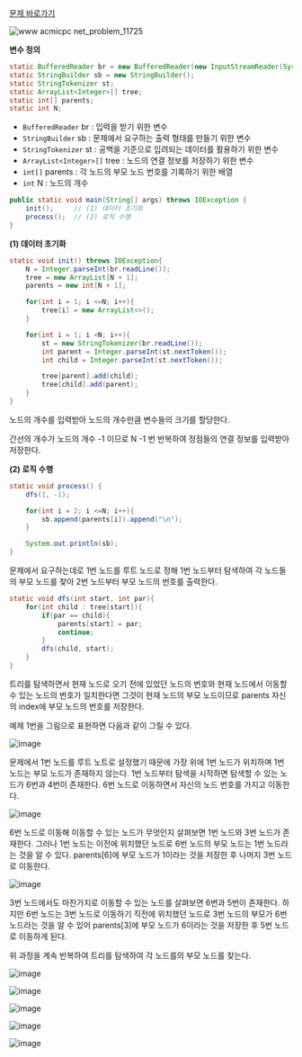 [문제 바로가기](https://www.acmicpc.net/problem/11725)

![www acmicpc net_problem_11725](https://user-images.githubusercontent.com/78605779/198524485-20187675-b653-404a-a2ed-39b802a762ea.png)

**변수 정의**

```java
static BufferedReader br = new BufferedReader(new InputStreamReader(System.in));
static StringBuilder sb = new StringBuilder();
static StringTokenizer st;
static ArrayList<Integer>[] tree;
static int[] parents;
static int N;
```

- `BufferedReader` br : 입력을 받기 위한 변수
- `StringBuilder` sb : 문제에서 요구하는 출력 형태를 만들기 위한 변수
- `StringTokenizer` st : 공백을 기준으로 입려되는 데이터를 활용하기 위한 변수
- `ArrayList<Integer>[]` tree : 노드의 연결 정보를 저장하기 위한 변수
- `int[]` parents : 각 노드의 부모 노드 번호를 기록하기 위한 배열
- `int` N : 노드의 개수

```java
public static void main(String[] args) throws IOException {
    init();     // (1) 데이터 초기화
    process();  // (2) 로직 수행
}
```

**(1) 데이터 초기화**

```java
static void init() throws IOException{
    N = Integer.parseInt(br.readLine());
    tree = new ArrayList[N + 1];
    parents = new int[N + 1];

    for(int i = 1; i <=N; i++){
        tree[i] = new ArrayList<>();
    }

    for(int i = 1; i <N; i++){
        st = new StringTokenizer(br.readLine());
        int parent = Integer.parseInt(st.nextToken());
        int child = Integer.parseInt(st.nextToken());

        tree[parent].add(child);
        tree[child].add(parent);
    }
}
```

노드의 개수를 입력받아 노드의 개수만큼 변수들의 크기를 할당한다.

간선의 개수가 노드의 개수 -1 이므로 N -1 번 반복하여 정점들의 연결 정보를 입력받아 저장한다.

**(2) 로직 수행**

```java
static void process() {
    dfs(1, -1);

    for(int i = 2; i <=N; i++){
        sb.append(parents[i]).append("\n");
    }

    System.out.println(sb);
}
```

문제에서 요구하는데로 1번 노드를 루트 노드로 정해 1번 노드부터 탐색하여 각 노드들의 부모 노드를 찾아 2번 노드부터 부모 노드의 번호를 출력한다.

```java
static void dfs(int start, int par){
    for(int child : tree[start]){
        if(par == child){
            parents[start] = par;
            continue;  
        } 
        dfs(child, start);
    }
}
```

트리를 탐색하면서 현재 노드로 오기 전에 있었던 노드의 번호와 현재 노드에서 이동할 수 있는 노드의 번호가 일치한다면 그것이 현재 노드의 부모 노드이므로 parents 자신의 index에 부모 노드의 번호를 저장한다.


예제 1번을 그림으로 표현하면 다음과 같이 그릴 수 있다.

![image](https://user-images.githubusercontent.com/78605779/198529595-da681b77-67bc-46cd-8c8d-ba9640bc2d08.png)

문제에서 1번 노드를 루트 노트로 설정했기 때문에 가장 위에 1번 노드가 위치하며 1번 노드는 부모 노드가 존재하지 않는다. 1번 노드부터 탐색을 시작하면 탐색할 수 있는 노드가 6번과 4번이 존재한다. 6번 노드로 이동하면서 자신의 노드 번호를 가지고 이동한다.

![image](https://user-images.githubusercontent.com/78605779/198530930-6c6156f3-0ebd-4bd9-9b2a-b5be21ee5841.png)

6번 노드로 이동해 이동할 수 있는 노드가 무엇인지 살펴보면 1번 노드와 3번 노드가 존재한다. 그러나 1번 노드는 이전에 위치했던 노드로 6번 노드의 부모 노드는 1번 노드라는 것을 알 수 있다. parents[6]에 부모 노드가 1이라는 것을 저장한 후 나머지 3번 노드로 이동한다.

![image](https://user-images.githubusercontent.com/78605779/198530997-6d5856cf-f49e-421d-96bb-f7da20adc38c.png)

3번 노드에서도 마찬가지로 이동할 수 있는 노드를 살펴보면 6번과 5번이 존재한다. 하지만 6번 노드는 3번 노드로 이동하기 직전에 위치했던 노드로 3번 노드의 부모가 6번 노드라는 것을 알 수 있어 parents[3]에 부모 노드가 6이라는 것을 저장한 후 5번 노드로 이동하게 된다.

위 과정을 계속 반복하여 트리를 탐색하여 각 노드를의 부모 노드를 찾는다.

![image](https://user-images.githubusercontent.com/78605779/198533232-886be66b-a392-4bff-8b82-3a67da24b096.png)

![image](https://user-images.githubusercontent.com/78605779/198531189-f43df021-5119-4939-a07a-5ee5c1c1165b.png)

![image](https://user-images.githubusercontent.com/78605779/198531329-0378e44e-470b-4d20-8d96-375228efc97a.png)

![image](https://user-images.githubusercontent.com/78605779/198531431-99ab0895-4a5a-4f0e-8aae-9d8f28ea95ef.png)

![image](https://user-images.githubusercontent.com/78605779/198531516-8a8f3c64-2e35-455d-a427-037b8fc9cc6b.png)